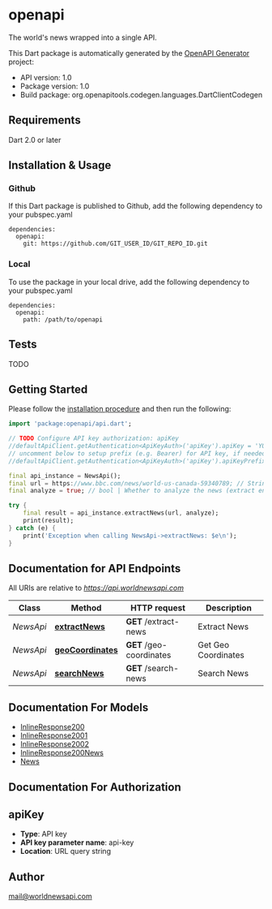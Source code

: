 # openapi
The world's news wrapped into a single API.

This Dart package is automatically generated by the [OpenAPI Generator](https://openapi-generator.tech) project:

- API version: 1.0
- Package version: 1.0
- Build package: org.openapitools.codegen.languages.DartClientCodegen

## Requirements

Dart 2.0 or later

## Installation & Usage

### Github
If this Dart package is published to Github, add the following dependency to your pubspec.yaml
```
dependencies:
  openapi:
    git: https://github.com/GIT_USER_ID/GIT_REPO_ID.git
```

### Local
To use the package in your local drive, add the following dependency to your pubspec.yaml
```
dependencies:
  openapi:
    path: /path/to/openapi
```

## Tests

TODO

## Getting Started

Please follow the [installation procedure](#installation--usage) and then run the following:

```dart
import 'package:openapi/api.dart';

// TODO Configure API key authorization: apiKey
//defaultApiClient.getAuthentication<ApiKeyAuth>('apiKey').apiKey = 'YOUR_API_KEY';
// uncomment below to setup prefix (e.g. Bearer) for API key, if needed
//defaultApiClient.getAuthentication<ApiKeyAuth>('apiKey').apiKeyPrefix = 'Bearer';

final api_instance = NewsApi();
final url = https://www.bbc.com/news/world-us-canada-59340789; // String | The url of the news.
final analyze = true; // bool | Whether to analyze the news (extract entities etc.)

try {
    final result = api_instance.extractNews(url, analyze);
    print(result);
} catch (e) {
    print('Exception when calling NewsApi->extractNews: $e\n');
}

```

## Documentation for API Endpoints

All URIs are relative to *https://api.worldnewsapi.com*

Class | Method | HTTP request | Description
------------ | ------------- | ------------- | -------------
*NewsApi* | [**extractNews**](doc\/NewsApi.md#extractnews) | **GET** /extract-news | Extract News
*NewsApi* | [**geoCoordinates**](doc\/NewsApi.md#geocoordinates) | **GET** /geo-coordinates | Get Geo Coordinates
*NewsApi* | [**searchNews**](doc\/NewsApi.md#searchnews) | **GET** /search-news | Search News


## Documentation For Models

 - [InlineResponse200](doc\/InlineResponse200.md)
 - [InlineResponse2001](doc\/InlineResponse2001.md)
 - [InlineResponse2002](doc\/InlineResponse2002.md)
 - [InlineResponse200News](doc\/InlineResponse200News.md)
 - [News](doc\/News.md)


## Documentation For Authorization


## apiKey

- **Type**: API key
- **API key parameter name**: api-key
- **Location**: URL query string


## Author

mail@worldnewsapi.com

